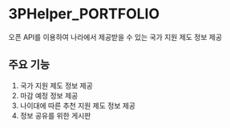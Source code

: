 # 3PHelper_PORTFOLIO
오픈 API를 이용하여 나라에서 제공받을 수 있는 국가 지원 제도 정보 제공

## 주요 기능
1. 국가 지원 제도 정보 제공
2. 마감 예정 정보 제공
3. 나이대에 따른 추천 지원 제도 정보 제공
4. 정보 공유를 위한 게시판

